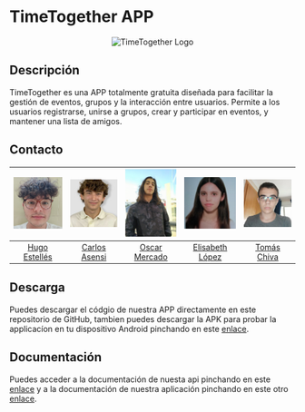 # TimeTogether APP

<p align="center">
  <img src="../api/imagenes/Logo.png" alt="TimeTogether Logo" />
</p>

## Descripción

TimeTogether es una APP totalmente gratuita diseñada para facilitar la gestión de eventos, grupos y la interacción entre usuarios. Permite a los usuarios registrarse, unirse a grupos, crear y participar en eventos, y mantener una lista de amigos.

## Contacto

| <img src="./integrants/hugo.png" alt="Hugo Estellés" width="100"/> | <img src="./integrants/carlos.jpg" alt="Carlos Asensi" width="100"/> | <img src="./integrants/oscar.jpg" alt="Oscar Mercado" width="100"/> | <img src="./integrants/elisabeth.jpg" alt="Elisabeth López" width="100"/> | <img src="./integrants/tomas.jpg" alt="Tomás Chiva" width="100"/> |
|:---:|:---:|:---:|:---:|:---:|
| [Hugo Estellés](mailto:huesga@floridauniversitaria.es) | [Carlos Asensi](mailto:caaslo@floridauniversitaria.es) | [Oscar Mercado](mailto:osmeal@floridauniversitaria.es) | [Elisabeth López](mailto:ellope01@floridauniversitaria.es) | [Tomás Chiva](mailto:tochmo@floridauniversitaria.es) |

## Descarga

Puedes descargar el códgio de nuestra APP directamente en este repositorio de GitHub, tambien puedes descargar la APK para probar la applicacíon en tu dispositivo Android pinchando en este [enlace](link).

## Documentación

Puedes acceder a la documentación de nuesta api pinchando en este [enlace](../api/doc) y a la documentación de nuestra aplicación pinchando en este otro [enlace](./out).
